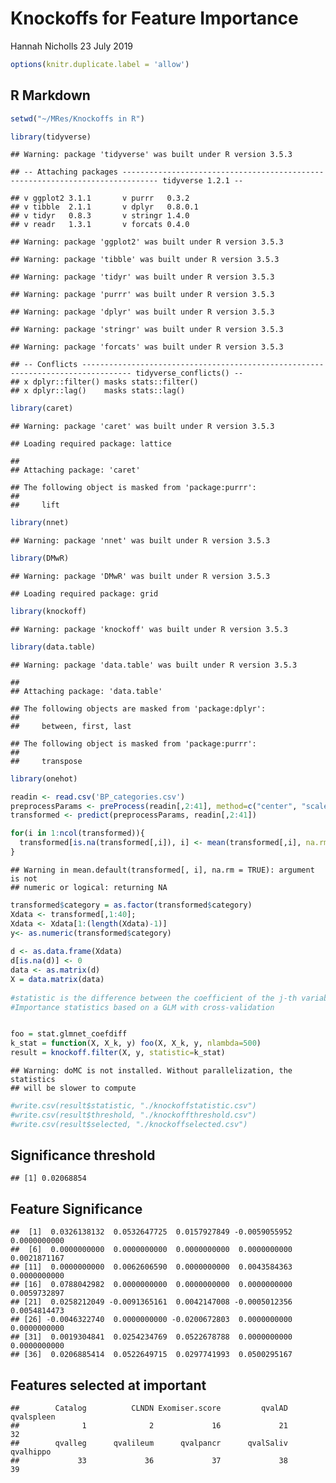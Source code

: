 Knockoffs for Feature Importance
================
Hannah Nicholls
23 July 2019

``` r
options(knitr.duplicate.label = 'allow')
```

R Markdown
----------

``` r
setwd("~/MRes/Knockoffs in R")

library(tidyverse)
```

    ## Warning: package 'tidyverse' was built under R version 3.5.3

    ## -- Attaching packages ------------------------------------------------------------------------------ tidyverse 1.2.1 --

    ## v ggplot2 3.1.1       v purrr   0.3.2  
    ## v tibble  2.1.1       v dplyr   0.8.0.1
    ## v tidyr   0.8.3       v stringr 1.4.0  
    ## v readr   1.3.1       v forcats 0.4.0

    ## Warning: package 'ggplot2' was built under R version 3.5.3

    ## Warning: package 'tibble' was built under R version 3.5.3

    ## Warning: package 'tidyr' was built under R version 3.5.3

    ## Warning: package 'purrr' was built under R version 3.5.3

    ## Warning: package 'dplyr' was built under R version 3.5.3

    ## Warning: package 'stringr' was built under R version 3.5.3

    ## Warning: package 'forcats' was built under R version 3.5.3

    ## -- Conflicts --------------------------------------------------------------------------------- tidyverse_conflicts() --
    ## x dplyr::filter() masks stats::filter()
    ## x dplyr::lag()    masks stats::lag()

``` r
library(caret)
```

    ## Warning: package 'caret' was built under R version 3.5.3

    ## Loading required package: lattice

    ## 
    ## Attaching package: 'caret'

    ## The following object is masked from 'package:purrr':
    ## 
    ##     lift

``` r
library(nnet)
```

    ## Warning: package 'nnet' was built under R version 3.5.3

``` r
library(DMwR)
```

    ## Warning: package 'DMwR' was built under R version 3.5.3

    ## Loading required package: grid

``` r
library(knockoff)
```

    ## Warning: package 'knockoff' was built under R version 3.5.3

``` r
library(data.table)
```

    ## Warning: package 'data.table' was built under R version 3.5.3

    ## 
    ## Attaching package: 'data.table'

    ## The following objects are masked from 'package:dplyr':
    ## 
    ##     between, first, last

    ## The following object is masked from 'package:purrr':
    ## 
    ##     transpose

``` r
library(onehot)

readin <- read.csv('BP_categories.csv')
preprocessParams <- preProcess(readin[,2:41], method=c("center", "scale"))
transformed <- predict(preprocessParams, readin[,2:41])

for(i in 1:ncol(transformed)){
  transformed[is.na(transformed[,i]), i] <- mean(transformed[,i], na.rm = TRUE)
}
```

    ## Warning in mean.default(transformed[, i], na.rm = TRUE): argument is not
    ## numeric or logical: returning NA

``` r
transformed$category = as.factor(transformed$category)
Xdata <- transformed[,1:40];
Xdata <- Xdata[1:(length(Xdata)-1)]
y<- as.numeric(transformed$category)
 
d <- as.data.frame(Xdata)
d[is.na(d)] <- 0
data <- as.matrix(d)
X = data.matrix(data)
 
#statistic is the difference between the coefficient of the j-th variable and its knockoff. 
#Importance statistics based on a GLM with cross-validation


foo = stat.glmnet_coefdiff 
k_stat = function(X, X_k, y) foo(X, X_k, y, nlambda=500) 
result = knockoff.filter(X, y, statistic=k_stat)
```

    ## Warning: doMC is not installed. Without parallelization, the statistics
    ## will be slower to compute

``` r
#write.csv(result$statistic, "./knockoffstatistic.csv")
#write.csv(result$threshold, "./knockoffthreshold.csv")
#write.csv(result$selected, "./knockoffselected.csv")
```

Significance threshold
----------------------

    ## [1] 0.02068854

Feature Significance
--------------------

    ##  [1]  0.0326138132  0.0532647725  0.0157927849 -0.0059055952  0.0000000000
    ##  [6]  0.0000000000  0.0000000000  0.0000000000  0.0000000000  0.0021871167
    ## [11]  0.0000000000  0.0062606590  0.0000000000  0.0043584363  0.0000000000
    ## [16]  0.0788042982  0.0000000000  0.0000000000  0.0000000000  0.0059732897
    ## [21]  0.0258212049 -0.0091365161  0.0042147008 -0.0005012356  0.0054814473
    ## [26] -0.0046322740  0.0000000000 -0.0200672803  0.0000000000  0.0000000000
    ## [31]  0.0019304841  0.0254234769  0.0522678788  0.0000000000  0.0000000000
    ## [36]  0.0206885414  0.0522649715  0.0297741993  0.0500295167

Features selected at important
-------------------------------------

    ##        Catalog          CLNDN Exomiser.score         qvalAD     qvalspleen 
    ##              1              2             16             21             32 
    ##        qvalleg      qvalileum      qvalpancr      qvalSaliv      qvalhippo 
    ##             33             36             37             38             39
